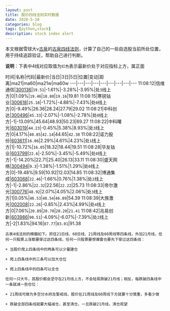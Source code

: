 ```yaml
---
layout: post
title: 股价四线法则实时数据
date: 2020-5-10
categories: blog
tags: [python,stock]
description: stock index alert
---
```



本文根据雪球大v[古泉](https://xueqiu.com/u/7148646888)的[古泉四线法则](https://xueqiu.com/7148646888/130498192)，计算了自己的一些自选股当前所处位置，用于持续追踪验证，帮助自己进行判断。

**说明**：下表中4线对应取值为`红色`表示最新价处于对应指标上方，属正面

时间|名称|代码|最新价|当日|3日|5日|位置|变动|距离|ma21|ma60|ma21w|ma60w
---|---|---|---|---|---|---|---|---
11:08:12|信维通信|[300136](https://xueqiu.com/S/SZ300136)|`19.51`|-1.61%|-3.28%|-3.95%|处`3`线上方|0|1.09%|`19.46`|`18.80`|`19.16`|19.81
11:08:15|寒锐钴业|[300618](https://xueqiu.com/S/SZ300618)|`25.18`|-1.72%|-4.88%|-7.43%|处`0`线上方|0|-9.49%|26.36|28.24|27.79|29.02
11:08:21|中科创达|[300496](https://xueqiu.com/S/SZ300496)|`45.33`|-2.07%|-1.08%|-2.78%|处`0`线上方|-1|-13.09%|45.64|48.93|50.23|69.27
11:08:22|中科曙光|[603019](https://xueqiu.com/S/SH603019)|`44.23`|-0.45%|5.38%|8.93%|处`3`线上方|0|4.17%|`40.85`|`42.14`|44.65|`42.38`
11:08:22|诺力股份|[603611](https://xueqiu.com/S/SH603611)|`16.06`|2.29%|4.61%|4.23%|处`1`线上方|1|-10.72%|`16.05`|18.32|18.44|19.51
11:08:28|华友钴业|[603799](https://xueqiu.com/S/SH603799)|`22.6`|-2.50%|-3.45%|-5.49%|处`0`线上方|-1|-14.20%|22.71|25.40|26.13|33.11
11:08:30|盛天网络|[300494](https://xueqiu.com/S/SZ300494)|`9.3`|-1.38%|-1.51%|1.29%|处`0`线上方|0|-19.48%|9.59|10.92|12.03|14.85
11:08:32|博通集成|[603068](https://xueqiu.com/S/SH603068)|`22.46`|-1.66%|0.76%|1.38%|处`2`线上方|-1|-2.86%|`22.32`|22.56|`22.22`|25.73
11:08:33|帝尔激光|[300776](https://xueqiu.com/S/SZ300776)|`48.92`|2.07%|4.05%|2.06%|处`3`线上方|1|0.05%|`46.53`|`48.54`|`46.89`|54.39
11:08:39|大族激光|[002008](https://xueqiu.com/S/SZ002008)|`22.26`|-0.85%|2.43%|4.99%|处`4`线上方|0|7.06%|`20.89`|`20.70`|`20.20`|`21.41`
11:08:42|兆易创新|[603986](https://xueqiu.com/S/SH603986)|`90.51`|-4.09%|-6.07%|-7.39%|处`2`线上方|-2|1.83%|94.16|`87.77`|`83.01`|91.38

```
古泉4线法则的精髓如下。抓住21日线、60日线、21周线及60周线等四条线，外加21月线，任何一只股票上涨都要穿过这四条线，任何一只股票要想爆雷也要先下穿过这四条线：

+ 当股价爬上四条线中的两条可以少量建仓

+ 爬上四条线中的三条可以加大仓位

+ 爬上四条线中的四条可以全仓

任何一只大牛，其股价都会坚守在21月线上方，不会轻易跌破21月线；相反，每跌破四条线中一条就减一些仓位：

+ 21周线可做为多空分水岭及警戒线，股价在21周线及60周线下方就要十分慎重，多看少做

+ 跌破全部四条线就要大幅减仓，甚至清仓，一旦跌破21月线，清仓观望
```